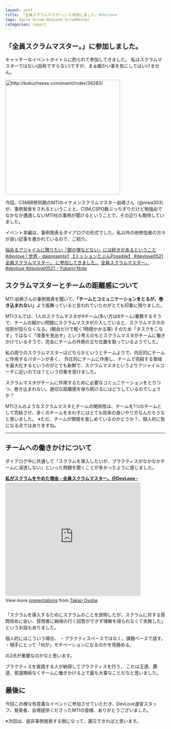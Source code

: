 ```yaml
---
layout: post
title: 「全員スクラムマスター。」に参加しました。#devlove
tags: Agile Scrum DevLove ScrumMaster
categories: report
---
```

「全員スクラムマスター。」に参加しました。
-----------------
キャッチーなイベントタイトルに釣られて参加してきました。
私はスクラムマスターではない(自称ですらない)ですが、まぁ細かい事を気にしてはいけません。

<a href="http://kokucheese.com/event/index/36283/">
<img title="5月21日 全員スクラムマスター。(東京都)" src="http://capture.heartrails.com/360x250/cool/shorten?http://kokucheese.com/event/index/36283/" alt="http://kokucheese.com/event/index/36283/" width="360" />
</a>

今回、CSM研修同期のMTIのイケメンスクラムマスター岩崎さん（@niwa303）が、事例発表をされるということと、CSM,CSPO数ぶっちぎりだけど勉強会でなかなか遭遇しないMTI社の事例が聞けるということで、その辺りも期待していました。

イベント本編は、事例発表＆ダイアログの形式でした。私以外の他参加者の方々が良い記事を書かれているので、ご紹介。

[悩めるアジャイルに贈りたい『銀の弾などない』には続きがあるということ #devlove | 世界 - daipresents!!](http://daipresents.com/2012/%E6%82%A9%E3%82%81%E3%82%8B%E3%82%A2%E3%82%B8%E3%83%A3%E3%82%A4%E3%83%AB%E3%81%AB%E8%B4%88%E3%82%8A%E3%81%9F%E3%81%84%E3%80%8E%E9%8A%80%E3%81%AE%E5%BC%BE%E3%81%AA%E3%81%A9%E3%81%AA%E3%81%84%E3%80%8F/)
[【ミッションたぶんPossible】 #devlove0521 全員スクラムマスター。 に参加してきました。](http://d.hatena.ne.jp/takigawa401/20120522/1337677324)
[全員スクラムマスター。 #devlove #devlove0521 - Yukarin'Note](https://yukar.in/note/ckFncE)



## スクラムマスターとチームの距離感について
MTI 岩崎さんの事例発表を聞いて、<b>「チームとコミュニケーションをとるが、巻き込まれない」</b>よう振舞っていると言われていたのがとても印象に残りました。

MTIさんでは、1人のスクラムマスタが4チーム(多い方は8チーム)兼務するそうで、チームの細かい問題にスクラムマスタが介入していると、スクラムマスタの役割が回らなくなる。(朝会だけで軽く1時間かかる等)
そのため「タスクをこなす」ではなく「改善を見出す」という考えのもとスクラムマスタがチームに働きかけているそうで、完全にチームの外側の立ち位置を取っているようでした。

私の周りのスクラムマスターはどちらかというとチームよりで、内圧的にチームに作用するパターンが多く、
外圧的にチームに作用し、チームで完結する領域を最大化するというのがとても新鮮で、スクラムマスタというよりアジャイルコーチに近いのでは？という印象を受けました。

スクラムマスタがチームに作用するために必要なコミュニケーションをとりつつ、巻き込まれない。適切な距離感を保ち続けるにはどうしているのでしょうか？


MTIさんのようなスクラムマスタとチームの関係性は、チームを1つのチームとして完結させ、多くのチームをまわすにはとても効率の良いやり方なんだろうなと思いました。
※ただ、チームが開発を楽しめているのかどうか？、個人的に気になる点ではありますね。

<hr />

## チームへの働きかけについて
ダイアログ中に共通して「スクラムを導入したいが、プラクティスがなかなかチームに浸透しない」といった問題を聞くことが多かったように感じました。

<div style="width:425px" id="__ss_13014872"> 
<strong style="display:block;margin:12px 0 4px">
<a href="http://www.slideshare.net/TakaoOyobe/20120521-13014872" title="私がスクラムをやめた理由 - 全員スクラムマスター。＠DevLove -" target="_blank">私がスクラムをやめた理由 - 全員スクラムマスター。＠DevLove -
</a>
</strong> 
<iframe src="http://www.slideshare.net/slideshow/embed_code/13014872" width="425" height="355" frameborder="0" marginwidth="0" marginheight="0" scrolling="no">
</iframe> 
<div style="padding:5px 0 12px">
 View more 
<a href="http://www.slideshare.net/" target="_blank">presentations</a>
 from 
<a href="http://www.slideshare.net/TakaoOyobe" target="_blank">Takao Oyobe</a> 
</div> 
</div>


「スクラムを導入するためにスクラムのことを説明したが、スクラムに対する質問攻めに会い、質問者に納得の行く回答ができず理解を得られなくて失敗した」というお話もありました。

個人的にはこういう場合、
・プラクティスベースではなく、課題ベースで話す。
・相手にとって「何が」モチベーションになるのかを見極める。

の2点が重要なのかなと思います。


プラクティスを実践する人が納得してプラクティスを行う、
これは王道、覇道、邪道関係なくチームに働きかける上で最も大事なことだなと思いました。


## 最後に

今回この様な有意義なイベントに参加させていただき、DevLove運営スタッフ、発表者、会場提供くださったMTIの皆様、ありがとうございました。

※次回は、是非事例発表する側になって、還元できればと思います。
